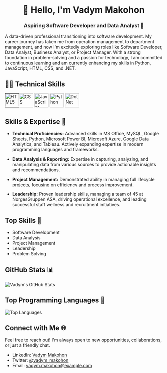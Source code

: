 <h1 align="center">👋 Hello, I'm Vadym Makohon</h1>
<h3 align="center">Aspiring Software Developer and Data Analyst 🚀</h3>

A data-driven professional transitioning into software development. My career journey has taken me from operation management to department management, and now I'm excitedly exploring roles like Software Developer, Data Analyst, Business Analyst, or Project Manager. With a strong foundation in problem-solving and a passion for technology, I am committed to continuous learning and am currently enhancing my skills in Python, JavaScript, HTML, CSS, and .NET.

## 👩‍💻 Technical Skills
<a href="" target="_blank" rel="noreferrer"><img src="https://www.svgrepo.com/show/452228/html-5.svg" alt="HTML5" width="45" height="45"/></a><a href="https://www.w3schools.com/css/" target="_blank" rel="noreferrer"><img src="https://www.svgrepo.com/show/452185/css-3.svg" alt="CSS" width="45" height="45"/></a>  <a href="https://www.w3schools.com/js/" target="_blank" rel="noreferrer"><img src="https://www.svgrepo.com/show/29753/javascript.svg" alt="JavaScript" width="45" height="45"/></a> <a href="https://www.python.org/" target="_blank" rel="noreferrer"><img src="https://www.svgrepo.com/show/452091/python.svg" alt="Python" width="45" height="45"/></a>  <a href="https://dotnet.microsoft.com/en-us/languages" target="_blank" rel="noreferrer"> <img src="https://www.svgrepo.com/show/372837/dotnet.svg" alt="DotNet" width="45" height="45"/></a> 




## Skills & Expertise 🔧

- **Technical Proficiencies:** Advanced skills in MS Office, MySQL, Google Sheets, Python, Microsoft Power BI, Microsoft Azure, Google Data Analytics, and Tableau. Actively expanding expertise in modern programming languages and frameworks.

- **Data Analysis & Reporting:** Expertise in capturing, analyzing, and manipulating data from various sources to provide actionable insights and recommendations.

- **Project Management:** Demonstrated ability in managing full lifecycle projects, focusing on efficiency and process improvement.

- **Leadership:** Proven leadership skills, managing a team of 45 at NorgesGruppen ASA, driving operational excellence, and leading successful staff wellness and recruitment initiatives.

## Top Skills 🌟

- Software Development
- Data Analysis
- Project Management
- Leadership
- Problem Solving

## GitHub Stats 📊

![Vadym's GitHub Stats](https://github-readme-stats.vercel.app/api?username=vadymmakohon&show_icons=true&hide=prs&count_private=true&theme=radical)

## Top Programming Languages 🚀

![Top Languages](https://github-readme-stats.vercel.app/api/top-langs/?username=vadymmakohon&layout=compact&theme=radical)

## Connect with Me 🌐

Feel free to reach out! I'm always open to new opportunities, collaborations, or just a friendly chat.

- LinkedIn: [Vadym Makohon](https://www.linkedin.com/in/vadymmakohon/)
- Twitter: [@vadym_makohon](https://twitter.com/vadym_makohon)
- Email: vadym.makohon@example.com
